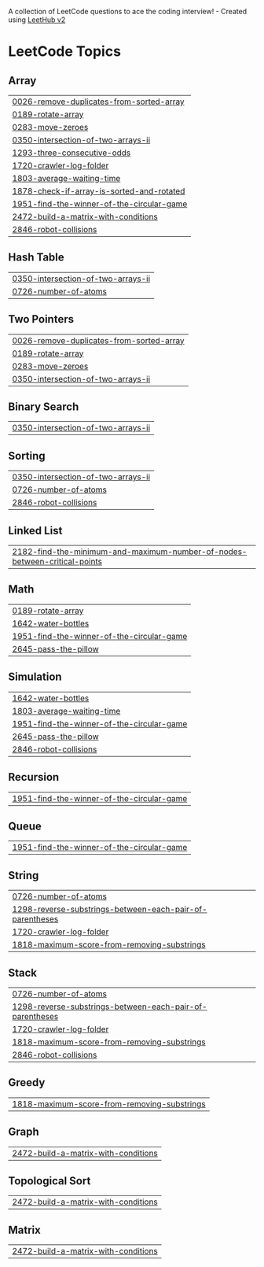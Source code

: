 A collection of LeetCode questions to ace the coding interview! - Created using [LeetHub v2](https://github.com/arunbhardwaj/LeetHub-2.0)
<!---LeetCode Topics Start-->
# LeetCode Topics
## Array
|  |
| ------- |
| [0026-remove-duplicates-from-sorted-array](https://github.com/Vahid-Soudagar/LeetCode/tree/master/0026-remove-duplicates-from-sorted-array) |
| [0189-rotate-array](https://github.com/Vahid-Soudagar/LeetCode/tree/master/0189-rotate-array) |
| [0283-move-zeroes](https://github.com/Vahid-Soudagar/LeetCode/tree/master/0283-move-zeroes) |
| [0350-intersection-of-two-arrays-ii](https://github.com/Vahid-Soudagar/LeetCode/tree/master/0350-intersection-of-two-arrays-ii) |
| [1293-three-consecutive-odds](https://github.com/Vahid-Soudagar/LeetCode/tree/master/1293-three-consecutive-odds) |
| [1720-crawler-log-folder](https://github.com/Vahid-Soudagar/LeetCode/tree/master/1720-crawler-log-folder) |
| [1803-average-waiting-time](https://github.com/Vahid-Soudagar/LeetCode/tree/master/1803-average-waiting-time) |
| [1878-check-if-array-is-sorted-and-rotated](https://github.com/Vahid-Soudagar/LeetCode/tree/master/1878-check-if-array-is-sorted-and-rotated) |
| [1951-find-the-winner-of-the-circular-game](https://github.com/Vahid-Soudagar/LeetCode/tree/master/1951-find-the-winner-of-the-circular-game) |
| [2472-build-a-matrix-with-conditions](https://github.com/Vahid-Soudagar/LeetCode/tree/master/2472-build-a-matrix-with-conditions) |
| [2846-robot-collisions](https://github.com/Vahid-Soudagar/LeetCode/tree/master/2846-robot-collisions) |
## Hash Table
|  |
| ------- |
| [0350-intersection-of-two-arrays-ii](https://github.com/Vahid-Soudagar/LeetCode/tree/master/0350-intersection-of-two-arrays-ii) |
| [0726-number-of-atoms](https://github.com/Vahid-Soudagar/LeetCode/tree/master/0726-number-of-atoms) |
## Two Pointers
|  |
| ------- |
| [0026-remove-duplicates-from-sorted-array](https://github.com/Vahid-Soudagar/LeetCode/tree/master/0026-remove-duplicates-from-sorted-array) |
| [0189-rotate-array](https://github.com/Vahid-Soudagar/LeetCode/tree/master/0189-rotate-array) |
| [0283-move-zeroes](https://github.com/Vahid-Soudagar/LeetCode/tree/master/0283-move-zeroes) |
| [0350-intersection-of-two-arrays-ii](https://github.com/Vahid-Soudagar/LeetCode/tree/master/0350-intersection-of-two-arrays-ii) |
## Binary Search
|  |
| ------- |
| [0350-intersection-of-two-arrays-ii](https://github.com/Vahid-Soudagar/LeetCode/tree/master/0350-intersection-of-two-arrays-ii) |
## Sorting
|  |
| ------- |
| [0350-intersection-of-two-arrays-ii](https://github.com/Vahid-Soudagar/LeetCode/tree/master/0350-intersection-of-two-arrays-ii) |
| [0726-number-of-atoms](https://github.com/Vahid-Soudagar/LeetCode/tree/master/0726-number-of-atoms) |
| [2846-robot-collisions](https://github.com/Vahid-Soudagar/LeetCode/tree/master/2846-robot-collisions) |
## Linked List
|  |
| ------- |
| [2182-find-the-minimum-and-maximum-number-of-nodes-between-critical-points](https://github.com/Vahid-Soudagar/LeetCode/tree/master/2182-find-the-minimum-and-maximum-number-of-nodes-between-critical-points) |
## Math
|  |
| ------- |
| [0189-rotate-array](https://github.com/Vahid-Soudagar/LeetCode/tree/master/0189-rotate-array) |
| [1642-water-bottles](https://github.com/Vahid-Soudagar/LeetCode/tree/master/1642-water-bottles) |
| [1951-find-the-winner-of-the-circular-game](https://github.com/Vahid-Soudagar/LeetCode/tree/master/1951-find-the-winner-of-the-circular-game) |
| [2645-pass-the-pillow](https://github.com/Vahid-Soudagar/LeetCode/tree/master/2645-pass-the-pillow) |
## Simulation
|  |
| ------- |
| [1642-water-bottles](https://github.com/Vahid-Soudagar/LeetCode/tree/master/1642-water-bottles) |
| [1803-average-waiting-time](https://github.com/Vahid-Soudagar/LeetCode/tree/master/1803-average-waiting-time) |
| [1951-find-the-winner-of-the-circular-game](https://github.com/Vahid-Soudagar/LeetCode/tree/master/1951-find-the-winner-of-the-circular-game) |
| [2645-pass-the-pillow](https://github.com/Vahid-Soudagar/LeetCode/tree/master/2645-pass-the-pillow) |
| [2846-robot-collisions](https://github.com/Vahid-Soudagar/LeetCode/tree/master/2846-robot-collisions) |
## Recursion
|  |
| ------- |
| [1951-find-the-winner-of-the-circular-game](https://github.com/Vahid-Soudagar/LeetCode/tree/master/1951-find-the-winner-of-the-circular-game) |
## Queue
|  |
| ------- |
| [1951-find-the-winner-of-the-circular-game](https://github.com/Vahid-Soudagar/LeetCode/tree/master/1951-find-the-winner-of-the-circular-game) |
## String
|  |
| ------- |
| [0726-number-of-atoms](https://github.com/Vahid-Soudagar/LeetCode/tree/master/0726-number-of-atoms) |
| [1298-reverse-substrings-between-each-pair-of-parentheses](https://github.com/Vahid-Soudagar/LeetCode/tree/master/1298-reverse-substrings-between-each-pair-of-parentheses) |
| [1720-crawler-log-folder](https://github.com/Vahid-Soudagar/LeetCode/tree/master/1720-crawler-log-folder) |
| [1818-maximum-score-from-removing-substrings](https://github.com/Vahid-Soudagar/LeetCode/tree/master/1818-maximum-score-from-removing-substrings) |
## Stack
|  |
| ------- |
| [0726-number-of-atoms](https://github.com/Vahid-Soudagar/LeetCode/tree/master/0726-number-of-atoms) |
| [1298-reverse-substrings-between-each-pair-of-parentheses](https://github.com/Vahid-Soudagar/LeetCode/tree/master/1298-reverse-substrings-between-each-pair-of-parentheses) |
| [1720-crawler-log-folder](https://github.com/Vahid-Soudagar/LeetCode/tree/master/1720-crawler-log-folder) |
| [1818-maximum-score-from-removing-substrings](https://github.com/Vahid-Soudagar/LeetCode/tree/master/1818-maximum-score-from-removing-substrings) |
| [2846-robot-collisions](https://github.com/Vahid-Soudagar/LeetCode/tree/master/2846-robot-collisions) |
## Greedy
|  |
| ------- |
| [1818-maximum-score-from-removing-substrings](https://github.com/Vahid-Soudagar/LeetCode/tree/master/1818-maximum-score-from-removing-substrings) |
## Graph
|  |
| ------- |
| [2472-build-a-matrix-with-conditions](https://github.com/Vahid-Soudagar/LeetCode/tree/master/2472-build-a-matrix-with-conditions) |
## Topological Sort
|  |
| ------- |
| [2472-build-a-matrix-with-conditions](https://github.com/Vahid-Soudagar/LeetCode/tree/master/2472-build-a-matrix-with-conditions) |
## Matrix
|  |
| ------- |
| [2472-build-a-matrix-with-conditions](https://github.com/Vahid-Soudagar/LeetCode/tree/master/2472-build-a-matrix-with-conditions) |
<!---LeetCode Topics End-->